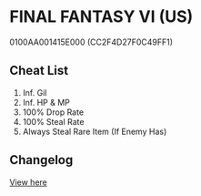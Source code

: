 # FINAL FANTASY VI (US)
0100AA001415E000 (CC2F4D27F0C49FF1)

## Cheat List
1. Inf. Gil
1. Inf. HP & MP
1. 100% Drop Rate
1. 100% Steal Rate
1. Always Steal Rare Item (If Enemy Has)

## Changelog
[View here](./CHANGELOG.md)